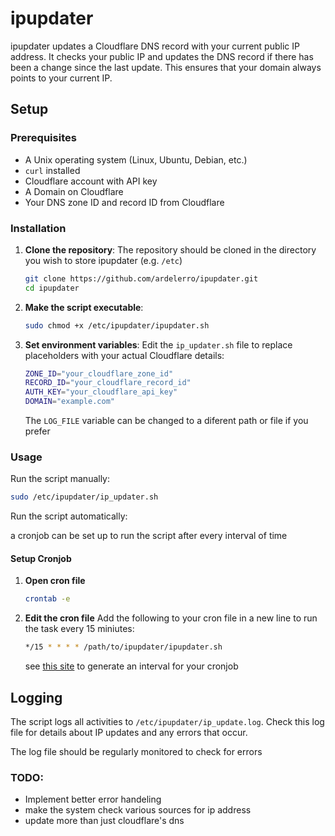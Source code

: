 # ipupdater

ipupdater updates a Cloudflare DNS record with your current public IP address. It checks your public IP and updates the DNS record if there has been a change since the last update. This ensures that your domain always points to your current IP.

## Setup


### Prerequisites

- A Unix operating system (Linux, Ubuntu, Debian, etc.)
- `curl` installed
- Cloudflare account with API key
- A Domain on Cloudflare
- Your DNS zone ID and record ID from Cloudflare

### Installation

1. **Clone the repository**:
    The repository should be cloned in the directory you wish to store ipupdater (e.g. `/etc`)
    ```sh
    git clone https://github.com/ardelerro/ipupdater.git
    cd ipupdater
    ```

2. **Make the script executable**:
    ```sh
    sudo chmod +x /etc/ipupdater/ipupdater.sh
    ```

3. **Set environment variables**:
    Edit the `ip_updater.sh` file to replace placeholders with your actual Cloudflare details:

    ```sh
    ZONE_ID="your_cloudflare_zone_id"
    RECORD_ID="your_cloudflare_record_id"
    AUTH_KEY="your_cloudflare_api_key"
    DOMAIN="example.com"
    ```
    The `LOG_FILE` variable can be changed to a diferent path or file if you prefer

### Usage

Run the script manually:

```sh
sudo /etc/ipupdater/ip_updater.sh
```

Run the script automatically:

a cronjob can be set up to run the script after every interval of time

#### Setup Cronjob

1. **Open cron file**
    ```sh
    crontab -e
    ```
2. **Edit the cron file**
    Add the following to your cron file in a new line to run the task every 15 miniutes:
    ``` sh
    */15 * * * * /path/to/ipupdater/ipupdater.sh
    ```
    see [this site](https://crontab.guru/) to generate an interval for your cronjob
    
## Logging
The script logs all activities to `/etc/ipupdater/ip_update.log`. Check this log file for details about IP updates and any errors that occur.

The log file should be regularly monitored to check for errors


### TODO:
- Implement better error handeling
- make the system check various sources for ip address
- update more than just cloudflare's dns

